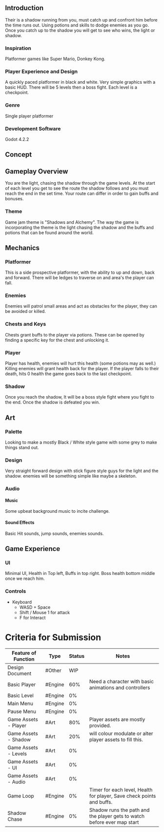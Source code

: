 ## Introduction

Their is a shadow running from you, must catch up and confront him before the time runs out. Using potions and skills to dodge enemies as you go. Once you catch up to the shadow you will get to see who wins, the light or shadow. 

### Inspiration 

Platformer games like Super Mario, Donkey Kong. 

### Player Experience and Design

A quickly paced platformer in black and white. Very simple graphics with a basic HUD. There will be 5 levels then a boss fight. Each level is a checkpoint. 

### Genre 

Single player platformer
### Development Software
 
Godot 4.2.2

## Concept

## Gameplay Overview

You are the light, chasing the shadow through the game levels. At the start  of each level you get to see the route the shadow follows and you must reach the end in the set time.  Your route can differ in order to gain buffs and bonuses.

### Theme 

Game jam theme is "Shadows and Alchemy". The way the game is incorporating the theme is the light chasing the shadow and the buffs and potions that can be found around the world. 

## Mechanics

### Platformer

This is a side prospective platformer, with the ability to up and down, back and forward. There will  be ledges to traverse on and area's the player can fall. 

### Enemies

Enemies will patrol small areas and act as obstacles for the player, they can be avoided or killed. 

### Chests and Keys

Chests grant buffs to the player via potions. These can be opened by finding a specific key for the chest and unlocking it. 

### Player

Player has health, enemies will hurt this health (some potions may as well.) Killing enemies will grant health back for the player.  If the player falls to their death, hits 0 health the game goes back to the last checkpoint. 

### Shadow

Once you reach the shadow, It will be a boss style fight where you fight to the end. Once the shadow is defeated you win. 

## Art

### Palette

Looking to make a mostly Black / White style game with some grey to make things stand out.
### Design

Very straight forward design with stick figure style guys for the light and the shadow. enemies will be something simple like maybe a skeleton. 

### Audio

#### Music

Some upbeat background music to incite challenge.

#### Sound Effects

Basic Hit sounds, jump sounds, enemies sounds.

## Game Experience

### UI 

Minimal UI, Health in Top left, Buffs in top right.
Boss health bottom middle once we reach him.

### Controls
- Keyboard
	- WASD + Space
	- Shift / Mouse 1 for attack
	- F for Interact


# Criteria for Submission



| Feature of Function  | Type    | Status | Notes                                                                   |
| -------------------- | ------- | ------ | ----------------------------------------------------------------------- |
| Design Document      | #Other  | WIP    |                                                                         |
| Basic Player         | #Engine | 60%    | Need a character with basic animations and controllers                  |
| Basic Level          | #Engine | 0%     |                                                                         |
| Main Menu            | #Engine | 0%     |                                                                         |
| Pause Menu           | #Engine | 0%     |                                                                         |
| Game Assets - Player | #Art    | 80%    | Player assets are mostly provided.                                      |
| Game Assets - Shadow | #Art    | 20%    | will colour modulate or alter player assets to fill this.               |
| Game Assets - Levels | #Art    | 0%     |                                                                         |
| Game Assets - UI     | #Art    | 0%     |                                                                         |
| Game Assets - Audio  | #Art    | 0%     |                                                                         |
| Game Loop            | #Engine | 0%     | Timer for each level, Health for player, Save check points and buffs.   |
| Shadow Chase         | #Engine | 0%     | Shadow runs the path and the player gets to watch before ever map start |
